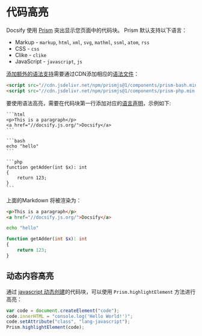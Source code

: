 # 代码高亮

Docsify 使用 [Prism](https://prismjs.com) 突出显示您页面中的代码块。 Prism 默认支持以下语言：

- Markup - `markup`, `html`, `xml`, `svg`, `mathml`, `ssml`, `atom`, `rss`
- CSS - `css`
- Clike - `clike`
- JavaScript - `javascript`, `js`

[添加额外的语法支持](https://prismjs.com/#supported-languages)需要通过CDN添加相应的[语法文件](https://cdn.jsdelivr.net/npm/prismjs@1/components/)：

```html
<script src="//cdn.jsdelivr.net/npm/prismjs@1/components/prism-bash.min.js"></script>
<script src="//cdn.jsdelivr.net/npm/prismjs@1/components/prism-php.min.js"></script>
```

要使用语法高亮，需要在代码块第一行添加对应的[语言声明](https://prismjs.com/#supported-languages)，示例如下:

````
```html
<p>This is a paragraph</p>
<a href="//docsify.js.org/">Docsify</a>
```

```bash
echo "hello"
```

```php
function getAdder(int $x): int 
{
    return 123;
}
```
````

上面的Markdown 将被渲染为：

```html
<p>This is a paragraph</p>
<a href="//docsify.js.org/">Docsify</a>
```

```bash
echo "hello"
```

```php
function getAdder(int $x): int 
{
    return 123;
}
```

## 动态内容高亮

通过 [javascript 动态创建](/#/zh-cn/configuration?id=executescript)的代码块，可以使用 `Prism.highlightElement` 方法进行高亮：

```javascript
var code = document.createElement("code");
code.innerHTML = "console.log('Hello World!')";
code.setAttribute("class", "lang-javascript");
Prism.highlightElement(code);
```

